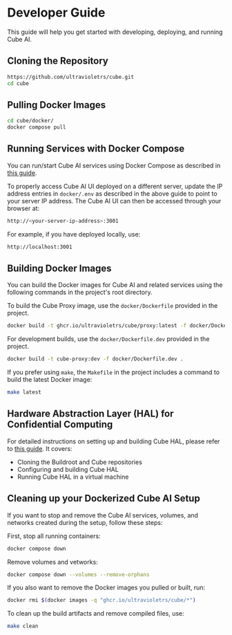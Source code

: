 # Developer Guide

This guide will help you get started with developing, deploying, and running Cube AI.

## Cloning the Repository

```bash
https://github.com/ultravioletrs/cube.git
cd cube
```

## Pulling Docker Images

```bash
cd cube/docker/
docker compose pull
```

## Running Services with Docker Compose

You can run/start Cube AI services using Docker Compose as described in [this guide](https://github.com/ultravioletrs/cube/blob/main/hal/ubuntu/README.md).

To properly access Cube AI UI deployed on a different server, update the IP address entries in `docker/.env` as described in the above guide to point to your server IP address. The Cube AI UI can then be accessed through your browser at:

```bash
http://<your-server-ip-address>:3001
```

For example, if you have deployed locally, use:

```bash
http://localhost:3001
```

## Building Docker Images

You can build the Docker images for Cube AI and related services using the following commands in the project's root directory.

To build the Cube Proxy image, use the `docker/Dockerfile` provided in the project.

```bash
docker build -t ghcr.io/ultravioletrs/cube/proxy:latest -f docker/Dockerfile .
```

For development builds, use the `docker/Dockerfile.dev` provided in the project.

```bash
docker build -t cube-proxy:dev -f docker/Dockerfile.dev .
```

If you prefer using `make`, the `Makefile` in the project includes a command to build the latest Docker image:

```bash
make latest
```

## Hardware Abstraction Layer (HAL) for Confidential Computing

For detailed instructions on setting up and building Cube HAL, please refer to [this guide](https://github.com/ultravioletrs/cube/blob/main/hal/buildroot/README.md). It covers:

- Cloning the Buildroot and Cube repositories
- Configuring and building Cube HAL
- Running Cube HAL in a virtual machine

## Cleaning up your Dockerized Cube AI Setup

If you want to stop and remove the Cube AI services, volumes, and networks created during the setup, follow these steps:

First, stop all running containers:

```bash
docker compose down
```

Remove volumes and vetworks:

```bash
docker compose down --volumes --remove-orphans
```

If you also want to remove the Docker images you pulled or built, run:

```bash
docker rmi $(docker images -q "ghcr.io/ultravioletrs/cube/*")
```

To clean up the build artifacts and remove compiled files, use:

```bash
make clean
```
